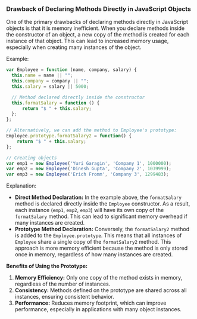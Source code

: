 ### Drawback of Declaring Methods Directly in JavaScript Objects
One of the primary drawbacks of declaring methods directly in JavaScript objects is that it is memory inefficient. When 
you declare methods inside the constructor of an object, a new copy of the method is created for each instance of that 
object. This can lead to increased memory usage, especially when creating many instances of the object.

Example:
```js
var Employee = function (name, company, salary) {
  this.name = name || "";       
  this.company = company || "";
  this.salary = salary || 5000;

  // Method declared directly inside the constructor
  this.formatSalary = function () {
      return "$ " + this.salary;
  };
};

// Alternatively, we can add the method to Employee's prototype:
Employee.prototype.formatSalary2 = function() {
    return "$ " + this.salary;
};

// Creating objects
var emp1 = new Employee('Yuri Garagin', 'Company 1', 1000000);
var emp2 = new Employee('Dinesh Gupta', 'Company 2', 1039999);
var emp3 = new Employee('Erich Fromm', 'Company 3', 1299483);
```

Explanation:<br/>
* **Direct Method Declaration:** In the example above, the `formatSalary` method is declared directly inside the `Employee` 
  constructor. As a result, each instance (`emp1`, `emp2`, `emp3`) will have its own copy of the `formatSalary` method. 
  This can lead to significant memory overhead if many instances are created.
* **Prototype Method Declaration:** Conversely, the `formatSalary2` method is added to the `Employee.prototype`. This 
  means that all instances of `Employee` share a single copy of the `formatSalary2` method. This approach is more memory
  efficient because the method is only stored once in memory, regardless of how many instances are created.

**Benefits of Using the Prototype:**<br/>
1. **Memory Efficiency:** Only one copy of the method exists in memory, regardless of the number of instances.
2. **Consistency:** Methods defined on the prototype are shared across all instances, ensuring consistent behavior.
3. **Performance:** Reduces memory footprint, which can improve performance, especially in applications with many object instances.